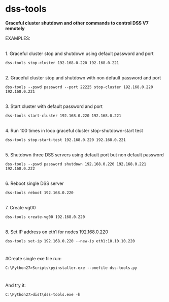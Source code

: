 # dss-tools
<b>Graceful cluster shutdown and other commands to control DSS V7 remotely</b>
<br>

EXAMPLES:

<br>1. Graceful cluster stop and shutdown using default password and port

	dss-tools stop-cluster 192.168.0.220 192.168.0.221
<br>2. Graceful cluster stop and shutdown with non default password and port

	dss-tools --pswd password --port 22225 stop-cluster 192.168.0.220 192.168.0.221
<br>3. Start cluster with default password and port

	dss-tools start-cluster 192.168.0.220 192.168.0.221
<br>4. Run 100 times in loop graceful cluster stop-shutdown-start test

	dss-tools stop-start-test 192.168.0.220 192.168.0.221
<br>5. Shutdown three DSS servers using default port but non default password

	dss-tools --pswd password shutdown 192.168.0.220 192.168.0.221 192.168.0.222
<br>6. Reboot single DSS server

	dss-tools reboot 192.168.0.220
<br>7. Create vg00

	dss-tools create-vg00 192.168.0.220
<br>8. Set IP address on eth1 for nodes 192.168.0.220

	dss-tools set-ip 192.168.0.220 --new-ip eth1:10.10.10.220

#
#Create single exe file run:

	C:\Python27>Scripts\pyinstaller.exe --onefile dss-tools.py
#
And try it:

	C:\Python27>dist\dss-tools.exe -h
